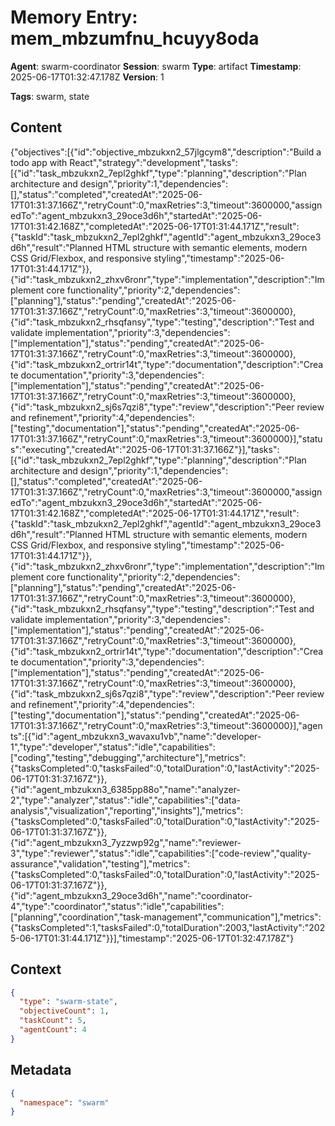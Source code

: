 # Memory Entry: mem_mbzumfnu_hcuyy8oda

**Agent**: swarm-coordinator
**Session**: swarm
**Type**: artifact
**Timestamp**: 2025-06-17T01:32:47.178Z
**Version**: 1

**Tags**: swarm, state

## Content

{"objectives":[{"id":"objective_mbzukxn2_57jlgcym8","description":"Build a todo app with React","strategy":"development","tasks":[{"id":"task_mbzukxn2_7epl2ghkf","type":"planning","description":"Plan architecture and design","priority":1,"dependencies":[],"status":"completed","createdAt":"2025-06-17T01:31:37.166Z","retryCount":0,"maxRetries":3,"timeout":3600000,"assignedTo":"agent_mbzukxn3_29oce3d6h","startedAt":"2025-06-17T01:31:42.168Z","completedAt":"2025-06-17T01:31:44.171Z","result":{"taskId":"task_mbzukxn2_7epl2ghkf","agentId":"agent_mbzukxn3_29oce3d6h","result":"Planned HTML structure with semantic elements, modern CSS Grid/Flexbox, and responsive styling","timestamp":"2025-06-17T01:31:44.171Z"}},{"id":"task_mbzukxn2_zhxv6ronr","type":"implementation","description":"Implement core functionality","priority":2,"dependencies":["planning"],"status":"pending","createdAt":"2025-06-17T01:31:37.166Z","retryCount":0,"maxRetries":3,"timeout":3600000},{"id":"task_mbzukxn2_rhsqfansy","type":"testing","description":"Test and validate implementation","priority":3,"dependencies":["implementation"],"status":"pending","createdAt":"2025-06-17T01:31:37.166Z","retryCount":0,"maxRetries":3,"timeout":3600000},{"id":"task_mbzukxn2_ortrir14t","type":"documentation","description":"Create documentation","priority":3,"dependencies":["implementation"],"status":"pending","createdAt":"2025-06-17T01:31:37.166Z","retryCount":0,"maxRetries":3,"timeout":3600000},{"id":"task_mbzukxn2_sj6s7qzi8","type":"review","description":"Peer review and refinement","priority":4,"dependencies":["testing","documentation"],"status":"pending","createdAt":"2025-06-17T01:31:37.166Z","retryCount":0,"maxRetries":3,"timeout":3600000}],"status":"executing","createdAt":"2025-06-17T01:31:37.166Z"}],"tasks":[{"id":"task_mbzukxn2_7epl2ghkf","type":"planning","description":"Plan architecture and design","priority":1,"dependencies":[],"status":"completed","createdAt":"2025-06-17T01:31:37.166Z","retryCount":0,"maxRetries":3,"timeout":3600000,"assignedTo":"agent_mbzukxn3_29oce3d6h","startedAt":"2025-06-17T01:31:42.168Z","completedAt":"2025-06-17T01:31:44.171Z","result":{"taskId":"task_mbzukxn2_7epl2ghkf","agentId":"agent_mbzukxn3_29oce3d6h","result":"Planned HTML structure with semantic elements, modern CSS Grid/Flexbox, and responsive styling","timestamp":"2025-06-17T01:31:44.171Z"}},{"id":"task_mbzukxn2_zhxv6ronr","type":"implementation","description":"Implement core functionality","priority":2,"dependencies":["planning"],"status":"pending","createdAt":"2025-06-17T01:31:37.166Z","retryCount":0,"maxRetries":3,"timeout":3600000},{"id":"task_mbzukxn2_rhsqfansy","type":"testing","description":"Test and validate implementation","priority":3,"dependencies":["implementation"],"status":"pending","createdAt":"2025-06-17T01:31:37.166Z","retryCount":0,"maxRetries":3,"timeout":3600000},{"id":"task_mbzukxn2_ortrir14t","type":"documentation","description":"Create documentation","priority":3,"dependencies":["implementation"],"status":"pending","createdAt":"2025-06-17T01:31:37.166Z","retryCount":0,"maxRetries":3,"timeout":3600000},{"id":"task_mbzukxn2_sj6s7qzi8","type":"review","description":"Peer review and refinement","priority":4,"dependencies":["testing","documentation"],"status":"pending","createdAt":"2025-06-17T01:31:37.166Z","retryCount":0,"maxRetries":3,"timeout":3600000}],"agents":[{"id":"agent_mbzukxn3_wavaxu1vb","name":"developer-1","type":"developer","status":"idle","capabilities":["coding","testing","debugging","architecture"],"metrics":{"tasksCompleted":0,"tasksFailed":0,"totalDuration":0,"lastActivity":"2025-06-17T01:31:37.167Z"}},{"id":"agent_mbzukxn3_6385pp88o","name":"analyzer-2","type":"analyzer","status":"idle","capabilities":["data-analysis","visualization","reporting","insights"],"metrics":{"tasksCompleted":0,"tasksFailed":0,"totalDuration":0,"lastActivity":"2025-06-17T01:31:37.167Z"}},{"id":"agent_mbzukxn3_7yzzwp92g","name":"reviewer-3","type":"reviewer","status":"idle","capabilities":["code-review","quality-assurance","validation","testing"],"metrics":{"tasksCompleted":0,"tasksFailed":0,"totalDuration":0,"lastActivity":"2025-06-17T01:31:37.167Z"}},{"id":"agent_mbzukxn3_29oce3d6h","name":"coordinator-4","type":"coordinator","status":"idle","capabilities":["planning","coordination","task-management","communication"],"metrics":{"tasksCompleted":1,"tasksFailed":0,"totalDuration":2003,"lastActivity":"2025-06-17T01:31:44.171Z"}}],"timestamp":"2025-06-17T01:32:47.178Z"}

## Context

```json
{
  "type": "swarm-state",
  "objectiveCount": 1,
  "taskCount": 5,
  "agentCount": 4
}
```

## Metadata

```json
{
  "namespace": "swarm"
}
```
